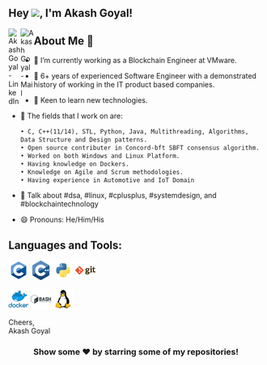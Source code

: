## Hey <img src="https://github.com/TheDudeThatCode/TheDudeThatCode/blob/master/Assets/Hi.gif" width="29px">, I'm Akash Goyal!
<a href="https://www.linkedin.com/in/akash-goyal-2309/">
  <img align="left" alt="Akash Goyal - LinkedIn" width="24px" src="https://cdn.jsdelivr.net/npm/simple-icons@v3/icons/linkedin.svg"/>
</a>

<a href="mailto:itsmeakashgoyal@gmail.com">
  <img align="left" alt="Akash Goyal - Mail" width="26px" src="https://img.icons8.com/ios-glyphs/30/000000/new-post.png"/>
</a>

## About Me 🚀

- 🔭 I’m currently working as a Blockchain Engineer at VMware.
- 🌱 6+ years of experienced Software Engineer with a demonstrated history of working in the IT product based companies.
- 👯 Keen to learn new technologies. 
- 🤔 The fields that I work on are:

      • C, C++(11/14), STL, Python, Java, Multithreading, Algorithms, Data Structure and Design patterns.
      • Open source contributer in Concord-bft SBFT consensus algorithm.
      • Worked on both Windows and Linux Platform.
      • Having knowledge on Dockers.
      • Knowledge on Agile and Scrum methodologies.
      • Having experience in Automotive and IoT Domain
- 💬 Talk about #dsa, #linux, #cplusplus, #systemdesign, and #blockchaintechnology
- 😄 Pronouns: He/Him/His
<!-- - 📫 How to reach me: https://www.linkedin.com/in/akash-goyal-2309/ -->

## **Languages and Tools:**  

<!-- <code><img height="20" src="https://raw.githubusercontent.com/github/explore/80688e429a7d4ef2fca1e82350fe8e3517d3494d/topics/android/android.png"></code> -->
<code><img height="40" src="https://raw.githubusercontent.com/github/explore/80688e429a7d4ef2fca1e82350fe8e3517d3494d/topics/c/c.png"></code>
<code><img height="40" src="https://raw.githubusercontent.com/github/explore/80688e429a7d4ef2fca1e82350fe8e3517d3494d/topics/cpp/cpp.png"></code>
<code><img height="40" src="https://raw.githubusercontent.com/github/explore/80688e429a7d4ef2fca1e82350fe8e3517d3494d/topics/python/python.png"></code>
<code><img height="40" src="https://raw.githubusercontent.com/github/explore/80688e429a7d4ef2fca1e82350fe8e3517d3494d/topics/git/git.png"></code>
<br />

<code><img height="40" src="https://raw.githubusercontent.com/github/explore/80688e429a7d4ef2fca1e82350fe8e3517d3494d/topics/docker/docker.png"></code>
<code><img height="40" src="https://raw.githubusercontent.com/github/explore/80688e429a7d4ef2fca1e82350fe8e3517d3494d/topics/bash/bash.png"></code>
<code><img height="40" src="https://raw.githubusercontent.com/github/explore/80688e429a7d4ef2fca1e82350fe8e3517d3494d/topics/linux/linux.png"></code>


Cheers,<br />
Akash Goyal<br />

<div align="center">

### Show some ❤️ by starring some of my repositories!

</div>
